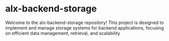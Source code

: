 # alx-backend-storage
Welcome to the alx-backend-storage repository! This project is designed to implement and manage storage systems for backend applications, focusing on efficient data management, retrieval, and scalability
